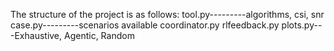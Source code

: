The structure of the project is as follows:
tool.py---------algorithms, csi, snr
case.py---------scenarios available
coordinator.py
rlfeedback.py
plots.py---Exhaustive, Agentic, Random

